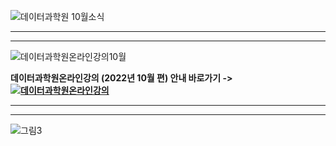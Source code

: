 
![데이터과학원 10월소식](https://user-images.githubusercontent.com/91585914/192974050-07b56f76-0e74-431c-95a5-1099c6cd8a84.png)

*******************************************************************************

*******************************************************************************

![데이터과학원온라인강의10월](https://user-images.githubusercontent.com/91585914/192975436-29edf3a7-a168-4581-8a90-2642f42afe3d.png)

**데이터과학원온라인강의 (2022년 10월 편) 안내 바로가기 -> [![데이터과학원온라인강의](https://user-images.githubusercontent.com/91585914/192978608-7b5aa6c1-a1b4-4b42-a294-9cadcef1b014.png)](https://kuids.korea.ac.kr/kuids/notice.do?mode=view&articleNo=306257)**

*******************************************************************************

*******************************************************************************

![그림3](https://user-images.githubusercontent.com/26245409/181692646-c9a7eea0-1fb3-4552-bf52-0586b45bc9c3.png)

